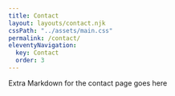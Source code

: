 ```yaml
---
title: Contact
layout: layouts/contact.njk
cssPath: "../assets/main.css"
permalink: /contact/
eleventyNavigation:
  key: Contact
  order: 3
---
```


Extra Markdown for the contact page goes here